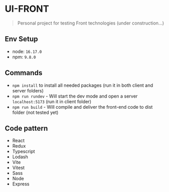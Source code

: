 # UI-FRONT

> Personal project for testing Front technologies (under construction...)

## Env Setup
  - node: `16.17.0`
  - npm: `9.8.0`

## Commands
  - `npm install` to install all needed packages (run it in both client and server folders)
  - `npm run rundev` - Will start the dev mode and open a server `localhost:5173` (run it in client folder)
  - `npm run build` - Will compile and deliver the front-end code to dist folder (not tested yet)

## Code pattern
  - React
  - Redux
  - Typescript
  - Lodash
  - Vite
  - Vitest
  - Sass
  - Node
  - Express
